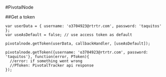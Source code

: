 
#PivotalNode

##Get a token

    var userData = { username: 'o3704923@rtrtr.com', password: 'taquitos' };
    var useAsDefault = false; // use access token as default

    pivotalnode.getToken(userData, callbackHandler, [useAsDefault]);

    pivotalnode.getToken({username: 'o3704923@rtrtr.com', password: 'taquitos'}, function(error, PToken){
      //error: if something went wrong
      //PToken: PivotalTracker api response
    });
